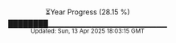 <p align="center">
⏳Year Progress (28.15 %)<br>
████████▁▁▁▁▁▁▁▁▁▁▁▁▁▁▁▁▁▁▁▁▁▁ <br>
<sub>Updated: Sun, 13 Apr 2025 18:03:15 GMT</sub>
</p>

